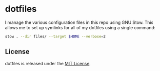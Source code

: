# dotfiles

I manage the various configuration files in this repo using GNU Stow. This allows me to set up symlinks for all of my dotfiles using a single command:

```bash
stow . --dir files/ --target $HOME --verbose=2
```

## License

dotfiles is released under the [MIT License](LICENSE).
